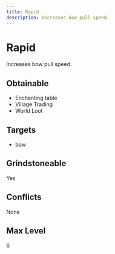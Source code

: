 ```yaml
---
title: Rapid
description: Increases bow pull speed.
---
```

# Rapid
Increases bow pull speed.
## Obtainable
- Enchanting table
- Village Trading
- World Loot
## Targets
- bow
## Grindstoneable
Yes
## Conflicts
None
## Max Level
6
